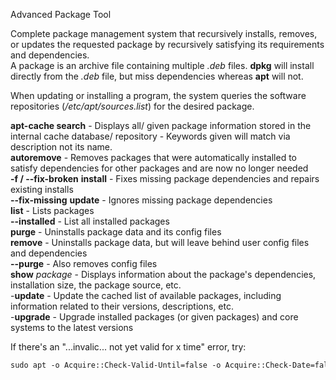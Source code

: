
Advanced Package Tool  
  
Complete package management system that recursively installs, removes, or updates the requested package by recursively satisfying its requirements and dependencies.  
A package is an archive file containing multiple _.deb_ files. **dpkg** will install directly from the _.deb_ file, but miss dependencies whereas **apt** will not.  
  
When updating or installing a program, the system queries the software repositories (_/etc/apt/sources.list_) for the desired package.  
  
**apt-cache search** - Displays all/ given package information stored in the internal cache database/ repository - Keywords given will match via description not its name.  
**autoremove** - Removes packages that were automatically installed to satisfy dependencies for other packages and are now no longer needed  
**-f / --fix-broken** **install** - Fixes missing package dependencies and repairs existing installs  
**--fix-missing** **update** - Ignores missing package dependencies  
**list** - Lists packages  
**--installed** - List all installed packages  
**purge** - Uninstalls package data and its config files  
**remove** - Uninstalls package data, but will leave behind user config files and dependencies  
**--purge** - Also removes config files  
**show** _package_ - Displays information about the package's dependencies, installation size, the package source, etc.  
-**update** - Update the cached list of available packages, including information related to their versions, descriptions, etc.  
-**upgrade** - Upgrade installed packages (or given packages) and core systems to the latest versions  
  
If there's an "...invalic... not yet valid for x time" error, try:
```bash
sudo apt -o Acquire::Check-Valid-Until=false -o Acquire::Check-Date=false update
```